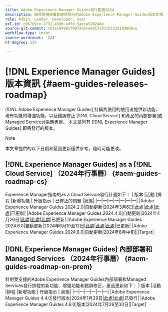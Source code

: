 ```yaml
---
title: Adobe Experience Manager Guides發行藍圖2024
description: 取得現場部署和即將發行的Adobe Experience Manager Guides版本的相關資訊，以及Adobe Experience Manager Guidesas a Cloud Service
role: Admin, Leader, Developer, User
exl-id: cb6709ce-2732-45d0-adfd-5aeca520240e
source-git-commit: c83ec8988cf9072ebce9d17c87cb533d19d860ce
workflow-type: tm+mt
source-wordcount: '224'
ht-degree: 12%

---
```


# [!DNL Experience Manager Guides] 版本資訊 {#aem-guides-releases-roadmap}

[!DNL Adobe Experience Manager Guides] 持續為使用的使用者提供新功能、現有功能的增強功能，以及錯誤修正 [!DNL Cloud Service] 和產品的內部部署(或Managed Services)供應專案。 本文章列有 [!DNL Experience Manager Guides] 即將發行的版本。

>[!NOTE]
>
>本文章提供的以下日期和藍圖更新僅供參考，隨時可能更改。

## [!DNL Experience Manager Guides] as a [!DNL Cloud Service] （2024年行事曆） {#aem-guides-roadmap-cs}

Experience Manager指南的as a Cloud Service發行計畫如下： | 版本 |活動 |排程 |新增功能 | 升級指示 | 已修正的問題 |狀態| |—|—|—|—|—|—|—| |Adobe Experience Manager Guides 2024.2.0|自動更新|2024年3月6日|[此處](whats-new-2024-2-0.md)|[此處](upgrade-instructions-2024-2-0.md)|[此處](fixed-issues-2024-2-0.md)|已更新| |Adobe Experience Manager Guides 2024.4.0|自動更新|2024年4月26日|[此處](whats-new-2024-04-0.md)|[此處](upgrade-instructions-2024-04-0.md)|[此處](fixed-issues-2024-04-0.md)|已更新| |Adobe Experience Manager Guides 2024.6.0|自動更新|2024年6月10至12日|[此處](whats-new-2024-06-0.md)|[此處](upgrade-instructions-2024-06-0.md)|[此處](fixed-issues-2024-06-0.md)|已更新| |Adobe Experience Manager Guides 2024.8.0|自動更新|2024年8月中旬|||Target|

## [!DNL Experience Manager Guides] 內部部署和Managed Services （2024年行事曆） {#aem-guides-roadmap-on-prem}

針對受支援的Adobe Experience Manager Guides內部部署和Managed Services發行排程的新功能、增強功能和錯誤修正，產品更新如下： | 版本 |活動 |排程 |新增功能 | 升級指示 | 狀態| |—|—|—|—|—|—| |Adobe Experience Manager Guides 4.4.0|發行版本|2024年1月29日|[此處](whats-new-4-4.md)|[此處](upgrade-instructions-4-4.md)|已發行| |Adobe Experience Manager Guides 4.6.0|版本|2024年7月26至30日||Target|
